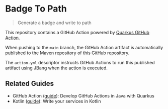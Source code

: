 # Badge To Path

> Generate a badge and write to path

This repository contains a GitHub Action powered by [Quarkus GitHub Action](https://github.com/quarkiverse/quarkus-github-action).

When pushing to the `main` branch, the GitHub Action artifact is automatically published to the Maven repository of this GitHub repository.

The `action.yml` descriptor instructs GitHub Actions to run this published artifact using JBang when the action is executed.

## Related Guides

- GitHub Action ([guide](https://quarkiverse.github.io/quarkiverse-docs/quarkus-github-action/dev/index.html)): Develop GitHub Actions in Java with Quarkus
- Kotlin ([guide](https://quarkus.io/guides/kotlin)): Write your services in Kotlin
